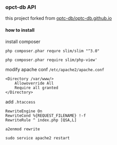 ### opct-db API 

this project forked from [optc-db/optc-db.github.io](https://github.com/optc-db/optc-db.github.io)
#### how to install

install composer

`php composer.phar requre slim/slim "^3.0"`

`php composer.phar require slim/php-view'`

modify apache conf `/etc/apache2/apache.conf`
```
<Directory /var/www/>
    Allowoverride All
    Require all granted
</Directory>
```

add `.htaccess`
```
RewriteEngine On 
RewriteCond %{REQUEST_FILENAME} !-f 
RewriteRule ^ index.php [QSA,L]
```

`a2enmod rewrite`

`sudo service apache2 restart`
